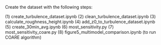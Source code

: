 Create the dataset with the following steps:

(1) create_turbulence_dataset.ipynb
(2) clean_turbulence_dataset.ipynb
(3) calculate_roughness_height.ipynb
(4) add_z0_to_turbulence_dataset.ipynb
(5) create_30min_avg.ipynb 
(6) most_sensitivity.py
(7) most_sensitivity_coare.py
(8) figure5_multimodel_comparison.ipynb (to run COARE algorithm)
